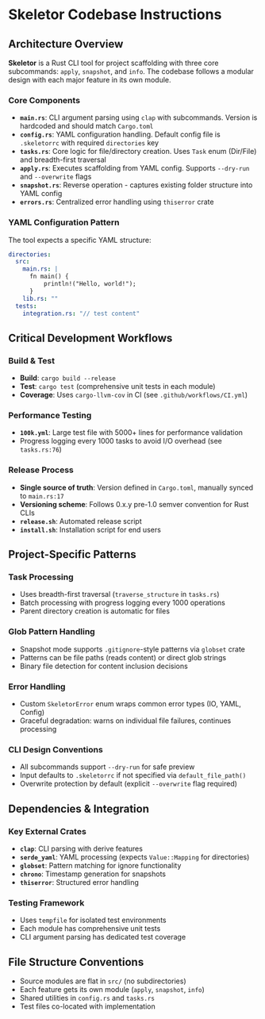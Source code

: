 # Skeletor Codebase Instructions

## Architecture Overview

**Skeletor** is a Rust CLI tool for project scaffolding with three core subcommands: `apply`, `snapshot`, and `info`. The codebase follows a modular design with each major feature in its own module.

### Core Components

- **`main.rs`**: CLI argument parsing using `clap` with subcommands. Version is hardcoded and should match `Cargo.toml`
- **`config.rs`**: YAML configuration handling. Default config file is `.skeletorrc` with required `directories` key
- **`tasks.rs`**: Core logic for file/directory creation. Uses `Task` enum (Dir/File) and breadth-first traversal
- **`apply.rs`**: Executes scaffolding from YAML config. Supports `--dry-run` and `--overwrite` flags
- **`snapshot.rs`**: Reverse operation - captures existing folder structure into YAML config
- **`errors.rs`**: Centralized error handling using `thiserror` crate

### YAML Configuration Pattern

The tool expects a specific YAML structure:
```yaml
directories:
  src:
    main.rs: |
      fn main() {
          println!("Hello, world!");
      }
    lib.rs: ""
  tests:
    integration.rs: "// test content"
```

## Critical Development Workflows

### Build & Test
- **Build**: `cargo build --release`
- **Test**: `cargo test` (comprehensive unit tests in each module)
- **Coverage**: Uses `cargo-llvm-cov` in CI (see `.github/workflows/CI.yml`)

### Performance Testing
- **`100k.yml`**: Large test file with 5000+ lines for performance validation
- Progress logging every 1000 tasks to avoid I/O overhead (see `tasks.rs:76`)

### Release Process
- **Single source of truth**: Version defined in `Cargo.toml`, manually synced to `main.rs:17`
- **Versioning scheme**: Follows 0.x.y pre-1.0 semver convention for Rust CLIs
- **`release.sh`**: Automated release script
- **`install.sh`**: Installation script for end users

## Project-Specific Patterns

### Task Processing
- Uses breadth-first traversal (`traverse_structure` in `tasks.rs`)
- Batch processing with progress logging every 1000 operations
- Parent directory creation is automatic for files

### Glob Pattern Handling
- Snapshot mode supports `.gitignore`-style patterns via `globset` crate
- Patterns can be file paths (reads content) or direct glob strings
- Binary file detection for content inclusion decisions

### Error Handling
- Custom `SkeletorError` enum wraps common error types (IO, YAML, Config)
- Graceful degradation: warns on individual file failures, continues processing

### CLI Design Conventions
- All subcommands support `--dry-run` for safe preview
- Input defaults to `.skeletorrc` if not specified via `default_file_path()`
- Overwrite protection by default (explicit `--overwrite` flag required)

## Dependencies & Integration

### Key External Crates
- **`clap`**: CLI parsing with derive features
- **`serde_yaml`**: YAML processing (expects `Value::Mapping` for directories)
- **`globset`**: Pattern matching for ignore functionality
- **`chrono`**: Timestamp generation for snapshots
- **`thiserror`**: Structured error handling

### Testing Framework
- Uses `tempfile` for isolated test environments
- Each module has comprehensive unit tests
- CLI argument parsing has dedicated test coverage

## File Structure Conventions

- Source modules are flat in `src/` (no subdirectories)
- Each feature gets its own module (`apply`, `snapshot`, `info`)
- Shared utilities in `config.rs` and `tasks.rs`
- Test files co-located with implementation